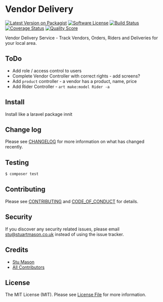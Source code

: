 # Vendor Delivery

[![Latest Version on Packagist][ico-version]][link-packagist]
[![Software License][ico-license]](LICENSE.md)
[![Build Status][ico-travis]][link-travis]
[![Coverage Status][ico-scrutinizer]][link-scrutinizer]
[![Quality Score][ico-code-quality]][link-code-quality]

Vendor Delivery Service - Track Vendors, Orders, Riders and Deliveries for your local area. 

## ToDo

- Add role / access control to users
- Complete Vendor Controller with correct rights - add screens?
- Add `product` controller - a vendor has a product, name, price
- Add Rider Controller - `art make:model Rider -a`

## Install

Install like a laravel package innit

## Change log

Please see [CHANGELOG](CHANGELOG.md) for more information on what has changed recently.

## Testing

``` bash
$ composer test
```

## Contributing

Please see [CONTRIBUTING](CONTRIBUTING.md) and [CODE_OF_CONDUCT](CODE_OF_CONDUCT.md) for details.

## Security

If you discover any security related issues, please email stu@stuartmason.co.uk instead of using the issue tracker.

## Credits

- [Stu Mason][link-author]
- [All Contributors][link-contributors]

## License

The MIT License (MIT). Please see [License File](LICENSE.md) for more information.

[ico-version]: https://img.shields.io/packagist/v/stumason/vendor-delivery.svg?style=flat-square
[ico-license]: https://img.shields.io/badge/license-MIT-brightgreen.svg?style=flat-square
[ico-travis]: https://img.shields.io/travis/stumason/vendor-delivery/master.svg?style=flat-square
[ico-scrutinizer]: https://img.shields.io/scrutinizer/coverage/g/stumason/vendor-delivery.svg?style=flat-square
[ico-code-quality]: https://img.shields.io/scrutinizer/g/stumason/vendor-delivery.svg?style=flat-square
[ico-downloads]: https://img.shields.io/packagist/dt/stumason/vendor-delivery.svg?style=flat-square

[link-packagist]: https://packagist.org/packages/stumason/vendor-delivery
[link-travis]: https://travis-ci.org/stumason/vendor-delivery
[link-scrutinizer]: https://scrutinizer-ci.com/g/stumason/vendor-delivery/code-structure
[link-code-quality]: https://scrutinizer-ci.com/g/stumason/vendor-delivery
[link-author]: https://github.com/stumason
[link-contributors]: ../../contributors